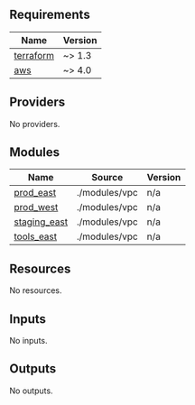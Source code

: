 ## Requirements

| Name | Version |
|------|---------|
| <a name="requirement_terraform"></a> [terraform](#requirement\_terraform) | ~> 1.3 |
| <a name="requirement_aws"></a> [aws](#requirement\_aws) | ~> 4.0 |

## Providers

No providers.

## Modules

| Name | Source | Version |
|------|--------|---------|
| <a name="module_prod_east"></a> [prod\_east](#module\_prod\_east) | ./modules/vpc | n/a |
| <a name="module_prod_west"></a> [prod\_west](#module\_prod\_west) | ./modules/vpc | n/a |
| <a name="module_staging_east"></a> [staging\_east](#module\_staging\_east) | ./modules/vpc | n/a |
| <a name="module_tools_east"></a> [tools\_east](#module\_tools\_east) | ./modules/vpc | n/a |

## Resources

No resources.

## Inputs

No inputs.

## Outputs

No outputs.
